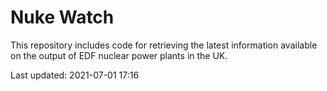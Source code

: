 # Nuke Watch

This repository includes code for retrieving the latest information available on the output of EDF nuclear power plants in the UK.

Last updated: 2021-07-01 17:16